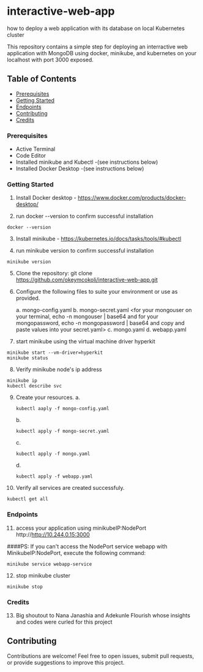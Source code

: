 # interactive-web-app
how to deploy a web application with its database on local Kubernetes cluster

This repository contains a simple step for deploying an interractive web application with MongoDB using docker, minikube, and kubernetes on your localhost with port 3000 exposed.  

## Table of Contents

- [Prerequisites](#prerequisites)
- [Getting Started](#getting-started)
- [Endpoints](#endpoints)
- [Contributing](#contributing)
- [Credits](#contibutors)

### Prerequisites

- Active Terminal
- Code Editor
- Installed minikube and Kubectl -(see instructions below)
- Installed Docker Desktop  -(see instructions below)

### Getting Started

1. Install Docker desktop - https://www.docker.com/products/docker-desktop/

2. run docker --version to confirm successful installation
```
docker --version
```
3. Install minikube - https://kubernetes.io/docs/tasks/tools/#kubectl

4. run minikube version to confirm successful installation
```
minikube version
```

5. Clone the repository:
   git clone https://github.com/okeymcokoli/interactive-web-app.git

6. Configure the following files to suite your environment or use as provided.

    a. mongo-config.yaml
    b. mongo-secret.yaml <for your mongouser on your terminal, echo -n mongouser | base64 and for your mongopassword, echo -n mongopassword | base64 and copy and paste values into your secret.yaml>
    c. mongo.yaml
    d. webapp.yaml

7. start minikube using the virtual machine driver hyperkit
```
minikube start --vm-driver=hyperkit 
minikube status
```

8. Verify minikube node's ip address
```
minikube ip
kubectl describe svc
```
9. Create your resources.
    a. 
    ```
    kubectl aaply -f mongo-config.yaml
    ```
    b. 
    ```
    kubectl apply -f mongo-secret.yaml
    ```
    c. 
    ```
    kubectl apply -f mongo.yaml
    ```
    d. 
    ```
    kubectl apply -f webapp.yaml
    ```
10. Verify all services are created successfuly.

```
kubectl get all
```

### Endpoints
11. access your application using minikubeIP:NodePort http://http://10.244.0.15:3000


####PS: If you can't access the NodePort service webapp with MinikubeIP:NodePort, execute the following command:

```
minikube service webapp-service
```

12. stop minikube cluster
```
minikube stop
```

### Credits
13. Big shoutout to Nana Janashia and Adekunle Flourish whose insights and codes were curled for this project

## Contributing
Contributions are welcome! Feel free to open issues, submit pull requests, or provide suggestions to improve this project.


